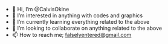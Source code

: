 - 👋 Hi, I’m @CalvisOkine
- 👀 I’m interested in anything with codes and graphics
- 🌱 I’m currently learning everything related to the above
- 💞️ I’m looking to collaborate on anything related to the above
- 📫 How to reach me; falselyentered@gmail.com

<!---
CalvisOkine/CalvisOkine is a ✨ special ✨ repository because its `README.md` (this file) appears on your GitHub profile.
You can click the Preview link to take a look at your changes.
--->
